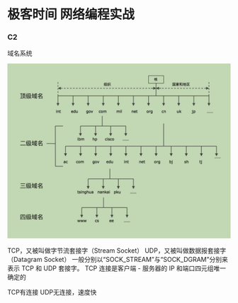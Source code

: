 极客时间 网络编程实战
===

### C2

域名系统

<img src="%E6%9E%81%E5%AE%A2%E6%97%B6%E9%97%B4%20%E7%BD%91%E7%BB%9C%E7%BC%96%E7%A8%8B%E5%AE%9E%E6%88%98.assets/image-20210323202454266.png" alt="image-20210323202454266" style="zoom: 50%;" />

TCP，又被叫做字节流套接字（Stream Socket）
UDP，又被叫做数据报套接字（Datagram Socket）
一般分别以“SOCK_STREAM”与“SOCK_DGRAM”分别来表示 TCP 和 UDP 套接字。
TCP 连接是客户端 - 服务器的 IP 和端口四元组唯一确定的

TCP有连接 UDP无连接，速度快



